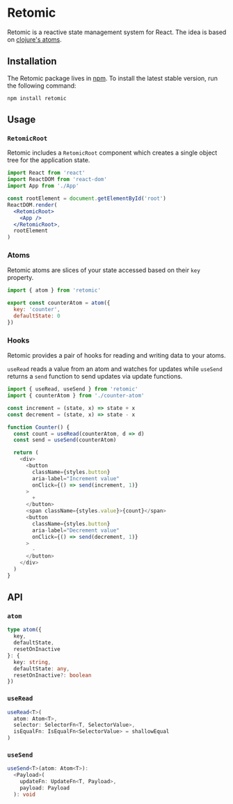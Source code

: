 # Retomic

Retomic is a reactive state management system for React. The idea is based on [clojure's atoms](https://clojure.org/reference/atoms).

## Installation

The Retomic package lives in [npm](https://www.npmjs.com/get-npm). To install the latest stable version, run the following command:

```shell
npm install retomic
```

## Usage

### `RetomicRoot`

Retomic includes a `RetomicRoot` component which creates a single object tree for the application state.

```jsx
import React from 'react'
import ReactDOM from 'react-dom'
import App from './App'

const rootElement = document.getElementById('root')
ReactDOM.render(
  <RetomicRoot>
    <App />
  </RetomicRoot>,
  rootElement
)
```

### Atoms

Retomic atoms are slices of your state accessed based on their `key` property.

```js
import { atom } from 'retomic'

export const counterAtom = atom({
  key: 'counter',
  defaultState: 0
})
```

### Hooks

Retomic provides a pair of hooks for reading and writing data to your atoms.

`useRead` reads a value from an atom and watches for updates while `useSend` returns a `send` function to send updates via update functions.

```js
import { useRead, useSend } from 'retomic'
import { counterAtom } from './counter-atom'

const increment = (state, x) => state + x
const decrement = (state, x) => state - x

function Counter() {
  const count = useRead(counterAtom, d => d)
  const send = useSend(counterAtom)

  return (
    <div>
      <button
        className={styles.button}
        aria-label="Increment value"
        onClick={() => send(increment, 1)}
      >
        +
      </button>
      <span className={styles.value}>{count}</span>
      <button
        className={styles.button}
        aria-label="Decrement value"
        onClick={() => send(decrement, 1)}
      >
        -
      </button>
    </div>
  )
}
```

## API

### `atom`

```ts
type atom({
  key,
  defaultState,
  resetOnInactive
}: {
  key: string,
  defaultState: any,
  resetOnInactive?: boolean
})
```

### `useRead`

```ts
useRead<T>(
  atom: Atom<T>,
  selector: SelectorFn<T, SelectorValue>,
  isEqualFn: IsEqualFn<SelectorValue> = shallowEqual
)
```

### `useSend`

```ts
useSend<T>(atom: Atom<T>):
  <Payload>(
    updateFn: UpdateFn<T, Payload>,
    payload: Payload
  ): void
```
